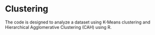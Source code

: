 # Clustering
The code is designed to analyze a dataset using K-Means clustering and Hierarchical Agglomerative Clustering (CAH) using R.
